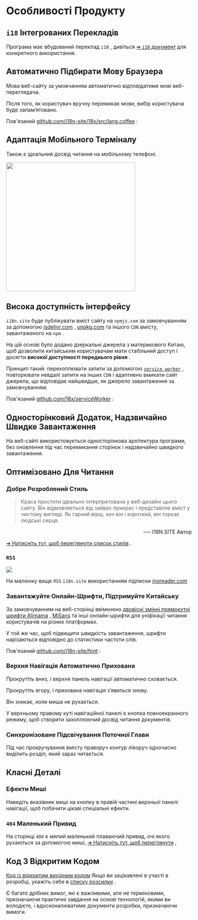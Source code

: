 # Особливості Продукту

## `i18` Інтегрованих Перекладів

Програма має вбудований переклад `i18` , дивіться [➔ `i18` документ](/i18) для конкретного використання.

## Автоматично Підбирати Мову Браузера

Мова веб-сайту за умовчанням автоматично відповідатиме мові веб-переглядача.

Після того, як користувач вручну перемикає мови, вибір користувача буде запам’ятовано.

Пов'язаний [github.com/i18n-site/18x/src/lang.coffee](https://github.com/i18n-site/18x/blob/main/src/lang.coffee) :

## Адаптація Мобільного Терміналу

Також є ідеальний досвід читання на мобільному телефоні.

<img src="//p.3ti.site/1721379497.avif" width="350px">

## <a rel=id href="#ha" id="ha"></a> Висока доступність інтерфейсу

`i18n.site` буде публікувати вміст сайту на `npmjs.com` за замовчуванням за допомогою [jsdelivr.com](//jsdelivr.com) , [unpkg.com](//unpkg.com) та іншого `CDN` вмісту, завантаженого на `npm` .

На цій основі було додано дзеркальні джерела з материкового Китаю, щоб дозволити китайським користувачам мати стабільний доступ і досягти **високої доступності переднього рівня** .

Принцип такий: перехоплювати запити за допомогою [`service worker`](https://developer.mozilla.org/docs/Web/API/Service_Worker_API) , повторювати невдалі запити на інших `CDN` і адаптивно вмикати сайт джерела, що відповідає найшвидше, як джерело завантаження за замовчуванням.

Пов'язаний [github.com/18x/serviceWorker](https://github.com/i18n-site/18x/tree/main/serviceWorker) :

## Односторінковий Додаток, Надзвичайно Швидке Завантаження

На веб-сайті використовується односторінкова архітектура програми, без оновлення під час перемикання сторінок і надзвичайно швидкого завантаження.

## Оптимізовано Для Читання

### Добре Розроблений Стиль

> Краса простоти ідеально інтерпретована у веб-дизайні цього сайту.
> Він відмовляється від зайвих прикрас і представляє вміст у чистому вигляді.
> Як гарний вірш, хоч він і короткий, він торкає людські серця.

<p style="text-align:right">── I18N.SITE Автор</p>

[➔ Натисніть тут, щоб переглянути список стилів](/i18n.site/md/styl) .

### `RSS`

![](//p.3ti.site/1725541085.avif)

На малюнку вище `RSS` `i18n.site` використанням підписки [inoreader.com](//inoreader.com)

### Завантажуйте Онлайн-Шрифти, Підтримуйте Китайську

За замовчуванням на веб-сторінці ввімкнено [двовісні змінні прямокутні шрифти Alimama](https://www.iconfont.cn/fonts/detail?cnid=pOvFIr086ADR) , [MiSans](https://hyperos.mi.com/font/zh/download/) та інші онлайн-шрифти для уніфікації читання користувачів на різних платформах.

У той же час, щоб підвищити швидкість завантаження, шрифти нарізаються відповідно до статистики частоти слів.

Пов'язаний [github.com/i18n-site/font](https://github.com/i18n-site/font) :

### Верхня Навігація Автоматично Прихована

Прокрутіть вниз, і верхня панель навігації автоматично сховається.

Прокрутіть вгору, і прихована навігація з’явиться знову.

Він зникає, коли миша не рухається.

У верхньому правому куті навігаційної панелі є кнопка повноекранного режиму, щоб створити захоплюючий досвід читання документів.

### Синхронізоване Підсвічування Поточної Глави

Під час прокручування вмісту праворуч контур ліворуч одночасно виділить розділ, який зараз читається.

## Класні Деталі

### Ефекти Миші

Наведіть вказівник миші на кнопку в правій частині верхньої панелі навігації, щоб побачити цікаві спеціальні ефекти.

### `404` Маленький Привид

На сторінці `404` є милий маленький плаваючий привид, очі якого рухаються за допомогою миші, [➔ Натисніть тут, щоб переглянути](/404) ,

## Код З Відкритим Кодом

[Код із відкритим вихідним кодом](/i18n.site/c/src) Якщо ви зацікавлені в участі в розробці, укажіть себе в [списку розсилки](//groups.google.com/u/2/g/i18n-site) .

Є багато дрібних вимог, які є важливими, але не терміновими, призначаючи практичні завдання на основі технологій, якими ви володієте, і вдосконалюватиме документи розробки, призначаючи вимоги.